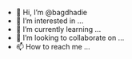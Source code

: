 - 👋 Hi, I’m @bagdhadie
- 👀 I’m interested in ...
- 🌱 I’m currently learning ...
- 💞️ I’m looking to collaborate on ...
- 📫 How to reach me ...

<!---
bagdhadie/bagdhadie is a ✨ special ✨ repository because its `README.md` (this file) appears on your GitHub profile.
You can click the Preview link to take a look at your changes.
--->
